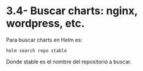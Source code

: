 # 3.4- Buscar charts: nginx, wordpress, etc.

Para buscar charts en Helm es:

``` helm search repo stable ```

Donde stable es el nombre del repositorio a buscar.
